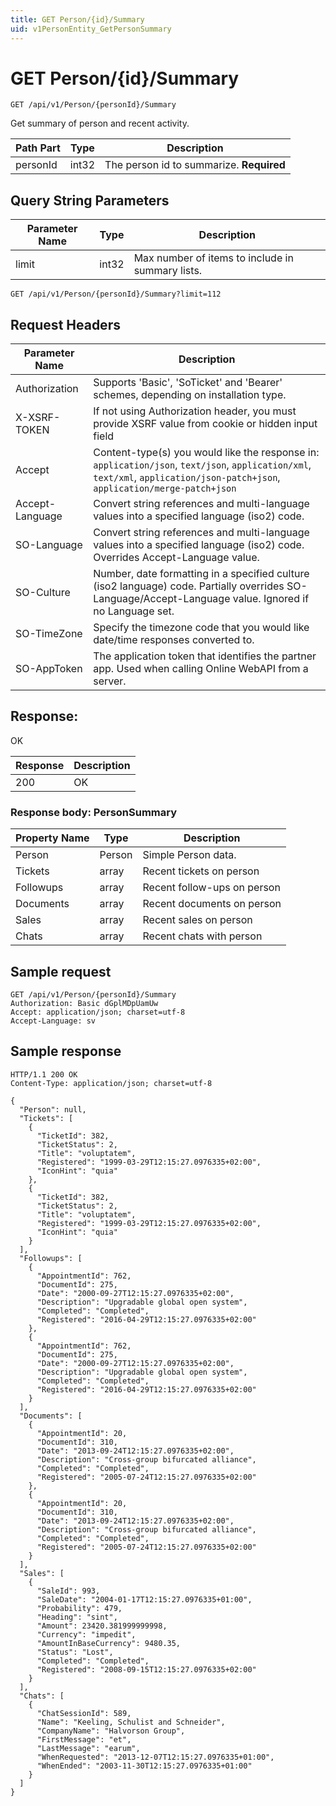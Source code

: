```yaml
---
title: GET Person/{id}/Summary
uid: v1PersonEntity_GetPersonSummary
---
```


# GET Person/{id}/Summary

```http
GET /api/v1/Person/{personId}/Summary
```

Get summary of person and recent activity.






| Path Part | Type | Description |
|-----------|------|-------------|
| personId | int32 | The person id to summarize. **Required** |


## Query String Parameters

| Parameter Name | Type |  Description |
|----------------|------|--------------|
| limit | int32 |  Max number of items to include in summary lists. |

```http
GET /api/v1/Person/{personId}/Summary?limit=112
```


## Request Headers

| Parameter Name | Description |
|----------------|-------------|
| Authorization  | Supports 'Basic', 'SoTicket' and 'Bearer' schemes, depending on installation type. |
| X-XSRF-TOKEN   | If not using Authorization header, you must provide XSRF value from cookie or hidden input field |
| Accept         | Content-type(s) you would like the response in: `application/json`, `text/json`, `application/xml`, `text/xml`, `application/json-patch+json`, `application/merge-patch+json` |
| Accept-Language | Convert string references and multi-language values into a specified language (iso2) code. |
| SO-Language | Convert string references and multi-language values into a specified language (iso2) code. Overrides Accept-Language value. |
| SO-Culture | Number, date formatting in a specified culture (iso2 language) code. Partially overrides SO-Language/Accept-Language value. Ignored if no Language set. |
| SO-TimeZone | Specify the timezone code that you would like date/time responses converted to. |
| SO-AppToken | The application token that identifies the partner app. Used when calling Online WebAPI from a server. |


## Response:

OK

| Response | Description |
|----------------|-------------|
| 200 | OK |

### Response body: PersonSummary

| Property Name | Type |  Description |
|----------------|------|--------------|
| Person | Person | Simple Person data. |
| Tickets | array | Recent tickets on person |
| Followups | array | Recent follow-ups on person |
| Documents | array | Recent documents on person |
| Sales | array | Recent sales on person |
| Chats | array | Recent chats with person |

## Sample request

```http!
GET /api/v1/Person/{personId}/Summary
Authorization: Basic dGplMDpUamUw
Accept: application/json; charset=utf-8
Accept-Language: sv
```

## Sample response

```http_
HTTP/1.1 200 OK
Content-Type: application/json; charset=utf-8

{
  "Person": null,
  "Tickets": [
    {
      "TicketId": 382,
      "TicketStatus": 2,
      "Title": "voluptatem",
      "Registered": "1999-03-29T12:15:27.0976335+02:00",
      "IconHint": "quia"
    },
    {
      "TicketId": 382,
      "TicketStatus": 2,
      "Title": "voluptatem",
      "Registered": "1999-03-29T12:15:27.0976335+02:00",
      "IconHint": "quia"
    }
  ],
  "Followups": [
    {
      "AppointmentId": 762,
      "DocumentId": 275,
      "Date": "2000-09-27T12:15:27.0976335+02:00",
      "Description": "Upgradable global open system",
      "Completed": "Completed",
      "Registered": "2016-04-29T12:15:27.0976335+02:00"
    },
    {
      "AppointmentId": 762,
      "DocumentId": 275,
      "Date": "2000-09-27T12:15:27.0976335+02:00",
      "Description": "Upgradable global open system",
      "Completed": "Completed",
      "Registered": "2016-04-29T12:15:27.0976335+02:00"
    }
  ],
  "Documents": [
    {
      "AppointmentId": 20,
      "DocumentId": 310,
      "Date": "2013-09-24T12:15:27.0976335+02:00",
      "Description": "Cross-group bifurcated alliance",
      "Completed": "Completed",
      "Registered": "2005-07-24T12:15:27.0976335+02:00"
    },
    {
      "AppointmentId": 20,
      "DocumentId": 310,
      "Date": "2013-09-24T12:15:27.0976335+02:00",
      "Description": "Cross-group bifurcated alliance",
      "Completed": "Completed",
      "Registered": "2005-07-24T12:15:27.0976335+02:00"
    }
  ],
  "Sales": [
    {
      "SaleId": 993,
      "SaleDate": "2004-01-17T12:15:27.0976335+01:00",
      "Probability": 479,
      "Heading": "sint",
      "Amount": 23420.381999999998,
      "Currency": "impedit",
      "AmountInBaseCurrency": 9480.35,
      "Status": "Lost",
      "Completed": "Completed",
      "Registered": "2008-09-15T12:15:27.0976335+02:00"
    }
  ],
  "Chats": [
    {
      "ChatSessionId": 589,
      "Name": "Keeling, Schulist and Schneider",
      "CompanyName": "Halvorson Group",
      "FirstMessage": "et",
      "LastMessage": "earum",
      "WhenRequested": "2013-12-07T12:15:27.0976335+01:00",
      "WhenEnded": "2003-11-30T12:15:27.0976335+01:00"
    }
  ]
}
```